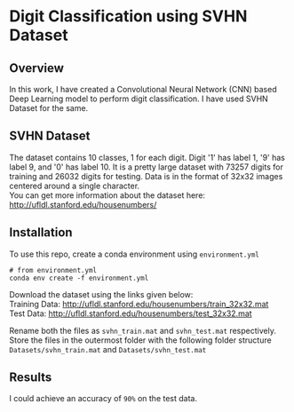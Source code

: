 # Digit Classification using SVHN Dataset

## Overview
In this work, I have created a Convolutional Neural Network (CNN) based Deep Learning model to perform digit classification. I have used SVHN Dataset for the same.

## SVHN Dataset
The dataset contains 10 classes, 1 for each digit. Digit '1' has label 1, '9' has label 9, and '0' has label 10. It is a pretty large dataset with 73257 digits for training and 26032 digits for testing. Data is in the format of 32x32 images centered around a single character.  
You can get more information about the dataset here: http://ufldl.stanford.edu/housenumbers/

## Installation
To use this repo, create a conda environment using ```environment.yml```

```
# from environment.yml
conda env create -f environment.yml
```

Download the dataset using the links given below:  
Training Data: http://ufldl.stanford.edu/housenumbers/train_32x32.mat  
Test Data: http://ufldl.stanford.edu/housenumbers/test_32x32.mat  

Rename both the files as ```svhn_train.mat``` and ```svhn_test.mat``` respectively.
Store the files in the outermost folder with the following folder structure ```Datasets/svhn_train.mat``` and ```Datasets/svhn_test.mat```

## Results
I could achieve an accuracy of ```90%``` on the test data.
